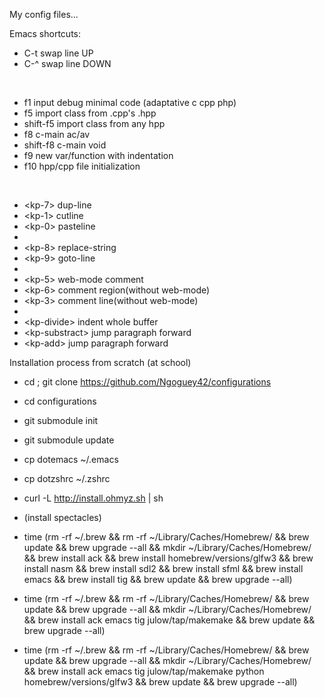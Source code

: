 My config files...


Emacs shortcuts:

* C-t swap line UP
* C-^ swap line DOWN

<BR>

* f1 input debug minimal code (adaptative c cpp php)
* f5 import class from .cpp's .hpp
* shift-f5 import class from any hpp
* f8 c-main ac/av
* shift-f8 c-main void
* f9 new var/function with indentation
* f10 hpp/cpp file initialization

<BR>

* \<kp-7\> dup-line
* \<kp-1\> cutline
* \<kp-0\> pasteline
* 
* \<kp-8\> replace-string
* \<kp-9\> goto-line
* 
* \<kp-5\> web-mode comment
* \<kp-6\> comment region(without web-mode)
* \<kp-3\> comment line(without web-mode)
* 
* \<kp-divide\> indent whole buffer
* \<kp-substract\> jump paragraph forward
* \<kp-add\> jump paragraph forward

Installation process from scratch (at school)

- cd ; git clone https://github.com/Ngoguey42/configurations
- cd configurations
- git submodule init
- git submodule update
- cp dotemacs ~/.emacs

- cp dotzshrc ~/.zshrc
- curl -L http://install.ohmyz.sh | sh
- (install spectacles)
- time (rm -rf ~/.brew && rm -rf ~/Library/Caches/Homebrew/ && brew update && brew upgrade --all && mkdir ~/Library/Caches/Homebrew/ && brew install ack && brew install homebrew/versions/glfw3 && brew install nasm && brew install sdl2 && brew install sfml && brew install emacs && brew install tig && brew update && brew upgrade --all)
- time (rm -rf ~/.brew && rm -rf ~/Library/Caches/Homebrew/ && brew update && brew upgrade --all && mkdir ~/Library/Caches/Homebrew/ && brew install ack emacs tig julow/tap/makemake && brew update && brew upgrade --all)
- time (rm -rf ~/.brew && rm -rf ~/Library/Caches/Homebrew/ && brew update && brew upgrade --all && mkdir ~/Library/Caches/Homebrew/ && brew install ack emacs tig julow/tap/makemake python homebrew/versions/glfw3 && brew update && brew upgrade --all)
